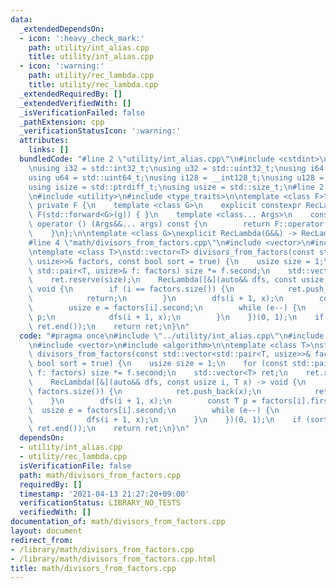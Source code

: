 ```yaml
---
data:
  _extendedDependsOn:
  - icon: ':heavy_check_mark:'
    path: utility/int_alias.cpp
    title: utility/int_alias.cpp
  - icon: ':warning:'
    path: utility/rec_lambda.cpp
    title: utility/rec_lambda.cpp
  _extendedRequiredBy: []
  _extendedVerifiedWith: []
  _isVerificationFailed: false
  _pathExtension: cpp
  _verificationStatusIcon: ':warning:'
  attributes:
    links: []
  bundledCode: "#line 2 \"utility/int_alias.cpp\"\n#include <cstdint>\n#include <cstddef>\n\
    \nusing i32 = std::int32_t;\nusing u32 = std::uint32_t;\nusing i64 = std::int64_t;\n\
    using u64 = std::uint64_t;\nusing i128 = __int128_t;\nusing u128 = __uint128_t;\n\
    using isize = std::ptrdiff_t;\nusing usize = std::size_t;\n#line 2 \"utility/rec_lambda.cpp\"\
    \n#include <utility>\n#include <type_traits>\n\ntemplate <class F>\nstruct RecLambda:\
    \ private F {\n    template <class G>\n    explicit constexpr RecLambda(G&& g):\
    \ F(std::forward<G>(g)) { }\n    template <class... Args>\n    constexpr decltype(auto)\
    \ operator () (Args&&... args) const {\n        return F::operator()(*this, std::forward<Args>(args)...);\n\
    \    }\n};\n\ntemplate <class G>\nexplicit RecLambda(G&&) -> RecLambda<std::decay_t<G>>;\n\
    #line 4 \"math/divisors_from_factors.cpp\"\n#include <vector>\n#include <algorithm>\n\
    \ntemplate <class T>\nstd::vector<T> divisors_from_factors(const std::vector<std::pair<T,\
    \ usize>>& factors, const bool sort = true) {\n    usize size = 1;\n    for (const\
    \ std::pair<T, usize>& f: factors) size *= f.second;\n    std::vector<T> ret;\n\
    \    ret.reserve(size);\n    RecLambda([&](auto&& dfs, const usize i, T x) ->\
    \ void {\n        if (i == factors.size()) {\n            ret.push_back(x);\n\
    \            return;\n        }\n        dfs(i + 1, x);\n        const T p = factors[i].first;\n\
    \        usize e = factors[i].second;\n        while (e--) {\n            x *=\
    \ p;\n            dfs(i + 1, x);\n        }\n    })(0, 1);\n    if (sort) std::sort(ret.begin(),\
    \ ret.end());\n    return ret;\n}\n"
  code: "#pragma once\n#include \"../utility/int_alias.cpp\"\n#include \"../utility/rec_lambda.cpp\"\
    \n#include <vector>\n#include <algorithm>\n\ntemplate <class T>\nstd::vector<T>\
    \ divisors_from_factors(const std::vector<std::pair<T, usize>>& factors, const\
    \ bool sort = true) {\n    usize size = 1;\n    for (const std::pair<T, usize>&\
    \ f: factors) size *= f.second;\n    std::vector<T> ret;\n    ret.reserve(size);\n\
    \    RecLambda([&](auto&& dfs, const usize i, T x) -> void {\n        if (i ==\
    \ factors.size()) {\n            ret.push_back(x);\n            return;\n    \
    \    }\n        dfs(i + 1, x);\n        const T p = factors[i].first;\n      \
    \  usize e = factors[i].second;\n        while (e--) {\n            x *= p;\n\
    \            dfs(i + 1, x);\n        }\n    })(0, 1);\n    if (sort) std::sort(ret.begin(),\
    \ ret.end());\n    return ret;\n}\n"
  dependsOn:
  - utility/int_alias.cpp
  - utility/rec_lambda.cpp
  isVerificationFile: false
  path: math/divisors_from_factors.cpp
  requiredBy: []
  timestamp: '2021-04-13 21:27:20+09:00'
  verificationStatus: LIBRARY_NO_TESTS
  verifiedWith: []
documentation_of: math/divisors_from_factors.cpp
layout: document
redirect_from:
- /library/math/divisors_from_factors.cpp
- /library/math/divisors_from_factors.cpp.html
title: math/divisors_from_factors.cpp
---
```

